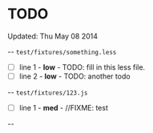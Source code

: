 # TODO

Updated: Thu May 08 2014

--
`test/fixtures/something.less`

 - [ ] line 1 - **low** - TODO: fill in this less file.
 - [ ] line 2 - **low** - TODO: another todo

--
`test/fixtures/123.js`

 - [ ] line 1 - **med** - //FIXME: test

--
